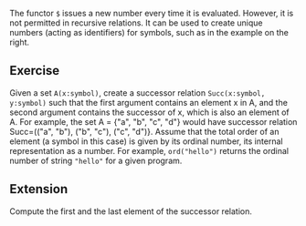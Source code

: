 The functor `$` issues a new number every time it is evaluated. However, it is not permitted in recursive relations. It can be used to create unique numbers (acting as identifiers) for symbols, such as in the example on the right.

## Exercise

Given a set `A(x:symbol)`, create a successor relation `Succ(x:symbol, y:symbol)` such that the first argument contains an element x in A, and the second argument contains the successor of x, which is also an element of A. For example, the set A = {"a", "b", "c", "d"} would have successor relation Succ=(("a", "b"), ("b", "c"), ("c", "d")}. Assume that the total order of an element (a symbol in this case) is given by its ordinal number, its internal representation as a number. For example, `ord("hello")` returns the ordinal number of string `"hello"` for a given program.

## Extension

Compute the first and the last element of the successor relation.
